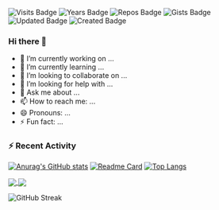 ![Visits Badge](https://badges.pufler.dev/visits/xiyini/xiyini)
![Years Badge](https://badges.pufler.dev/years/xiyini)
![Repos Badge](https://badges.pufler.dev/repos/xiyini)
![Gists Badge](https://badges.pufler.dev/gists/puf17640)
![Updated Badge](https://badges.pufler.dev/updated/puf17640/git-badges)
![Created Badge](https://badges.pufler.dev/created/puf17640/git-badges)

### Hi there 👋

- 🔭 I’m currently working on ...
- 🌱 I’m currently learning ...
- 👯 I’m looking to collaborate on ...
- 🤔 I’m looking for help with ...
- 💬 Ask me about ...
- 📫 How to reach me: ...
- 😄 Pronouns: ...
- ⚡ Fun fact: ...

### :zap: Recent Activity

<!--START_SECTION:activity-->
<!--END_SECTION:activity-->


[![Anurag's GitHub stats](https://github-readme-stats.vercel.app/api?username=xiyini&show_icons=true&theme=dracula&border_radius=20&custom_title=Stats)](https://github.com/anuraghazra/github-readme-stats)
[![Readme Card](https://github-readme-stats.vercel.app/api/pin/?username=xiyini&repo=elzero&show_owner=true&theme=dracula)](https://github.com/anuraghazra/github-readme-stats)
[![Top Langs](https://github-readme-stats.vercel.app/api/top-langs/?username=xiyini&theme=dracula&layout=compact)](https://github.com/anuraghazra/github-readme-stats)

<a href="https://github.com/anuraghazra/github-readme-stats">
  <img align="center" src="https://github-readme-stats.vercel.app/api/pin/?username=xiyini&repo=elzero&show_owner=true&theme=dracula" />
</a>
<a href="https://github.com/anuraghazra/convoychat">
  <img align="center" src="https://github-readme-stats.vercel.app/api/pin/?username=xiyini&repo=sb&show_owner=true&theme=dracula" />
</a>

![GitHub Streak](https://github-readme-streak-stats.herokuapp.com?user=xiyini&theme=dracula&hide_border=true&date_format=M%20j%5B%2C%20Y%5D)
